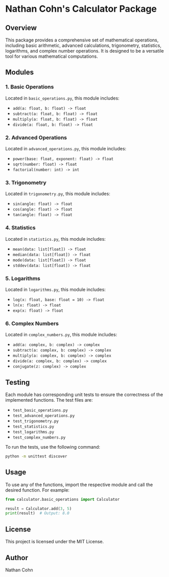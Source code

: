 # Nathan Cohn's Calculator Package

## Overview

This package provides a comprehensive set of mathematical operations, including basic arithmetic, advanced calculations, trigonometry, statistics, logarithms, and complex number operations. It is designed to be a versatile tool for various mathematical computations.

## Modules

### 1. Basic Operations
Located in `basic_operations.py`, this module includes:
- `add(a: float, b: float) -> float`
- `subtract(a: float, b: float) -> float`
- `multiply(a: float, b: float) -> float`
- `divide(a: float, b: float) -> float`

### 2. Advanced Operations
Located in `advanced_operations.py`, this module includes:
- `power(base: float, exponent: float) -> float`
- `sqrt(number: float) -> float`
- `factorial(number: int) -> int`

### 3. Trigonometry
Located in `trigonometry.py`, this module includes:
- `sin(angle: float) -> float`
- `cos(angle: float) -> float`
- `tan(angle: float) -> float`

### 4. Statistics
Located in `statistics.py`, this module includes:
- `mean(data: list[float]) -> float`
- `median(data: list[float]) -> float`
- `mode(data: list[float]) -> float`
- `stddev(data: list[float]) -> float`

### 5. Logarithms
Located in `logarithms.py`, this module includes:
- `log(x: float, base: float = 10) -> float`
- `ln(x: float) -> float`
- `exp(x: float) -> float`

### 6. Complex Numbers
Located in `complex_numbers.py`, this module includes:
- `add(a: complex, b: complex) -> complex`
- `subtract(a: complex, b: complex) -> complex`
- `multiply(a: complex, b: complex) -> complex`
- `divide(a: complex, b: complex) -> complex`
- `conjugate(z: complex) -> complex`

## Testing

Each module has corresponding unit tests to ensure the correctness of the implemented functions. The test files are:
- `test_basic_operations.py`
- `test_advanced_operations.py`
- `test_trigonometry.py`
- `test_statistics.py`
- `test_logarithms.py`
- `test_complex_numbers.py`

To run the tests, use the following command:
```bash
python -m unittest discover
```

## Usage

To use any of the functions, import the respective module and call the desired function. For example:
```python
from calculator.basic_operations import Calculator

result = Calculator.add(3, 5)
print(result)  # Output: 8.0
```

## License

This project is licensed under the MIT License.

## Author

Nathan Cohn

